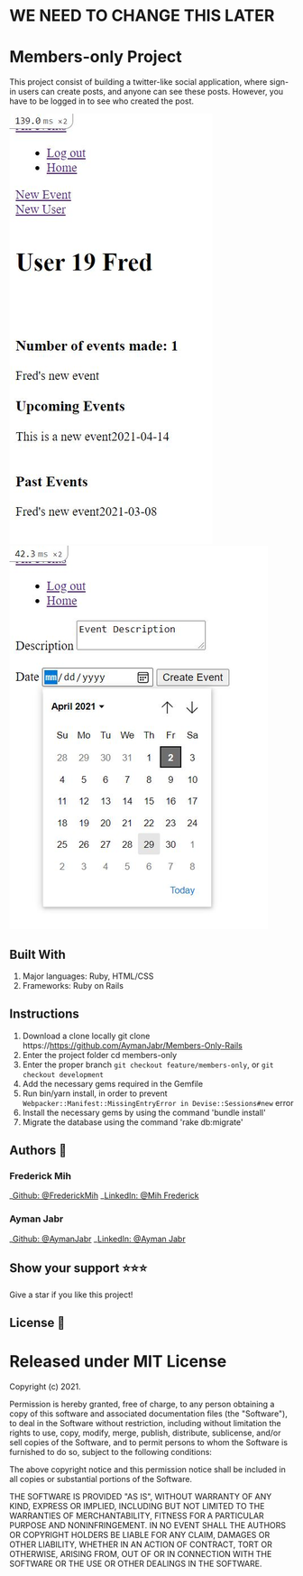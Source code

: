 # WE NEED TO CHANGE THIS LATER

# Members-only Project
 This project consist of building a twitter-like social application, where sign-in users can create posts, and anyone can see these posts. However, you have to be logged in to see who created the post.

![Screenshot1](./app/assets/images/screenshot.JPG)
![Screenshot1](./app/assets/images/screenshot2.JPG)

## Built With
1. Major languages: Ruby, HTML/CSS
2. Frameworks: Ruby on Rails

## Instructions
1. Download a clone locally git clone https://https://github.com/AymanJabr/Members-Only-Rails
2. Enter the project folder cd members-only
3. Enter the proper branch `git checkout feature/members-only`, or `git checkout development`
4. Add the necessary gems required in the Gemfile
5. Run bin/yarn install, in order to prevent `Webpacker::Manifest::MissingEntryError in Devise::Sessions#new` error
6. Install the necessary gems by using the command 'bundle install'
7. Migrate the database using the command 'rake db:migrate'

## Authors :bust_in_silhouette:
### Frederick Mih
\_[Github: @FrederickMih](https://github.com/FrederickMih)
\_[LinkedIn: @Mih Frederick](https://www.linkedin.com/in/frederick-mih/)
### Ayman Jabr
\_[Github: @AymanJabr](https://github.com/AymanJabr/)
\_[LinkedIn: @Ayman Jabr](https://www.linkedin.com/in/ayman-jabr/)
## Show your support :star:️:star:️:star:️
Give a star if you like this project!
## License :memo:
# Released under MIT License

Copyright (c) 2021.

Permission is hereby granted, free of charge, to any person obtaining a copy of this software and associated documentation files (the "Software"), to deal in the Software without restriction, including without limitation the rights to use, copy, modify, merge, publish, distribute, sublicense, and/or sell copies of the Software, and to permit persons to whom the Software is furnished to do so, subject to the following conditions:

The above copyright notice and this permission notice shall be included in all copies or substantial portions of the Software.

THE SOFTWARE IS PROVIDED "AS IS", WITHOUT WARRANTY OF ANY KIND, EXPRESS OR IMPLIED, INCLUDING BUT NOT LIMITED TO THE WARRANTIES OF MERCHANTABILITY, FITNESS FOR A PARTICULAR PURPOSE AND NONINFRINGEMENT. IN NO EVENT SHALL THE AUTHORS OR COPYRIGHT HOLDERS BE LIABLE FOR ANY CLAIM, DAMAGES OR OTHER LIABILITY, WHETHER IN AN ACTION OF CONTRACT, TORT OR OTHERWISE, ARISING FROM, OUT OF OR IN CONNECTION WITH THE SOFTWARE OR THE USE OR OTHER DEALINGS IN THE SOFTWARE.